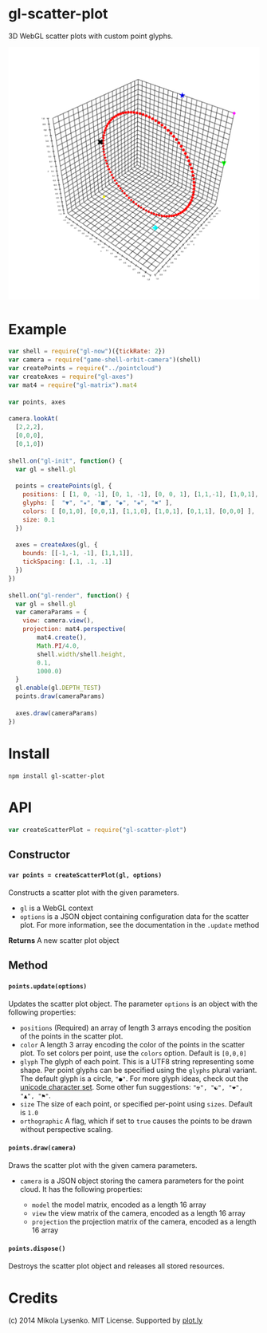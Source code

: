gl-scatter-plot
===============
3D WebGL scatter plots with custom point glyphs.

<img src="scatterplot.png">

# Example

```javascript
var shell = require("gl-now")({tickRate: 2})
var camera = require("game-shell-orbit-camera")(shell)
var createPoints = require("../pointcloud")
var createAxes = require("gl-axes")
var mat4 = require("gl-matrix").mat4
 
var points, axes

camera.lookAt(
  [2,2,2],
  [0,0,0],
  [0,1,0])
 
shell.on("gl-init", function() {
  var gl = shell.gl

  points = createPoints(gl, {
    positions: [ [1, 0, -1], [0, 1, -1], [0, 0, 1], [1,1,-1], [1,0,1], [0,1,1] ],
    glyphs: [  "▼", "★", "■", "◆", "✚", "✖" ],
    colors: [ [0,1,0], [0,0,1], [1,1,0], [1,0,1], [0,1,1], [0,0,0] ],
    size: 0.1
  })

  axes = createAxes(gl, {
    bounds: [[-1,-1, -1], [1,1,1]],
    tickSpacing: [.1, .1, .1]
  })
})
 
shell.on("gl-render", function() {
  var gl = shell.gl
  var cameraParams = {
    view: camera.view(),
    projection: mat4.perspective(
        mat4.create(),
        Math.PI/4.0,
        shell.width/shell.height,
        0.1,
        1000.0)
  }
  gl.enable(gl.DEPTH_TEST)
  points.draw(cameraParams)
  
  axes.draw(cameraParams)
})
```

# Install

```
npm install gl-scatter-plot
```

# API

```javascript
var createScatterPlot = require("gl-scatter-plot")
```

## Constructor

#### `var points = createScatterPlot(gl, options)`
Constructs a scatter plot with the given parameters.  

* `gl` is a WebGL context
* `options` is a JSON object containing configuration data for the scatter plot.  For more information, see the documentation in the `.update` method

**Returns** A new scatter plot object

## Method

#### `points.update(options)`
Updates the scatter plot object.  The parameter `options` is an object with the following properties:

* `positions` (Required) an array of length 3 arrays encoding the position of the points in the scatter plot.
* `color` A length 3 array encoding the color of the points in the scatter plot.  To set colors per point, use the `colors` option.  Default is `[0,0,0]`
* `glyph` The glyph of each point.  This is a UTF8 string representing some shape.  Per point glyphs can be specified using the `glyphs` plural variant.  The default glyph is a circle, `"●"`.  For more glyph ideas, check out the [unicode character set](http://unicode-table.com/en/).  Some other fun suggestions: `"☢", "☯", "❤", "▲", "⚑"`. 
* `size` The size of each point, or specified per-point using `sizes`.  Default is `1.0`
* `orthographic` A flag, which if set to `true` causes the points to be drawn without perspective scaling.

#### `points.draw(camera)`
Draws the scatter plot with the given camera parameters.

* `camera` is a JSON object storing the camera parameters for the point cloud.  It has the following properties:

    + `model` the model matrix, encoded as a length 16 array
    + `view` the view matrix of the camera, encoded as a length 16 array
    + `projection` the projection matrix of the camera, encoded as a length 16 array

#### `points.dispose()`
Destroys the scatter plot object and releases all stored resources.

# Credits
(c) 2014 Mikola Lysenko. MIT License.  Supported by [plot.ly](https://plot.ly/)
